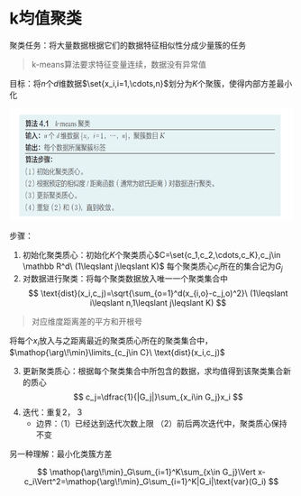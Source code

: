 # k均值聚类

聚类任务：将大量数据根据它们的数据特征相似性分成少量簇的任务
> k-means算法要求特征变量连续，数据没有异常值

目标：将$n$个$d$维数据$\set{x_i,i=1,\cdots,n}$划分为$K$个聚簇，使得内部方差最小化

![alt text](images/image-3.png)

步骤：

1. 初始化聚类质心：初始化$K$个聚类质心$C=\set{c_1,c_2,\cdots,c_K},c_j\in \mathbb R^d\ (1\leqslant j\leqslant K)$ 每个聚类质心$c_j$所在的集合记为$G_j$
2. 对数据进行聚类：将每个聚类数据放入唯一一个聚类集合中
$$
\text{dist}(x_i,c_j)=\sqrt{\sum_{o=1}^d(x_{i,o}-c_j,o)^2}\ (1\leqslant i\leqslant n,1\leqslant j\leqslant K)
$$
> 对应维度距离差的平方和开根号

将每个$x_i$放入与之距离最近的聚类质心所在的聚类集合中，$\mathop{\arg\!\min}\limits_{c_j\in C}\ \text{dist}(x_i,c_j)$

3. 更新聚类质心：根据每个聚类集合中所包含的数据，求均值得到该聚类集合新的质心
$$
c_j=\dfrac{1}{|G_j|}\sum_{x_i\in G_j}x_i
$$
4. 迭代：重复2， 3
	+ 边界：（1）已经达到迭代次数上限 （2）前后两次迭代中，聚类质心保持不变

另一种理解：最小化类簇方差

$$
\mathop{\arg\!\min}_G\sum_{i=1}^K\sum_{x\in G_j}\Vert x-c_i\Vert^2=\mathop{\arg\!\min}_G\sum_{i=1}^K|G_i|\text{var}(G_i)
$$
